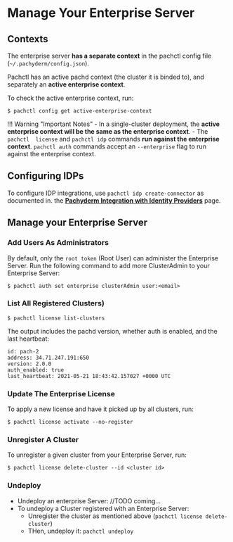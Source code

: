# Manage Your Enterprise Server

## Contexts
The enterprise server **has a separate context** in the pachctl config file (`~/.pachyderm/config.json`).

Pachctl has an active pachd context (the cluster it is binded to), 
and separately an **active enterprise context**. 

To check the active enterprise context, run:
```shell
$ pachctl config get active-enterprise-context
```

!!! Warning "Important Notes"
    - In a single-cluster deployment, the **active enterprise context will be the same as the enterprise context**.
    - The `pachctl  license` and `pachctl idp` commands **run against the enterprise context**. 
`pachctl auth` commands accept an `--enterprise` flag to run against the enterprise context.

## Configuring IDPs
To configure IDP integrations, use `pachctl idp create-connector` as documented in. 
the [**Pachyderm Integration with Identity Providers**](../../authentication/idp-dex.md) page.

## Manage your Enterprise Server

### Add Users As Administrators
By default, only the `root token` (Root User) can administer the Enterprise Server. 
Run the following command to add more ClusterAdmin to your Enterprise Server:
```shell
$ pachctl auth set enterprise clusterAdmin user:<email>
```

### List All Registered Clusters)
```shell
$ pachctl license list-clusters
```	
The output includes the pachd version, whether auth is enabled, and the last heartbeat:
```
id: pach-2
address: 34.71.247.191:650
version: 2.0.0
auth_enabled: true
last_heartbeat: 2021-05-21 18:43:42.157027 +0000 UTC
```

### Update The Enterprise License
To apply a new license and have it picked up by all clusters, run:
```shell
$ pachctl license activate --no-register
```

### Unregister A Cluster
To unregister a given cluster from your Enterprise Server, run:
```shell
$ pachctl license delete-cluster --id <cluster id>
```

### Undeploy
- Undeploy an enterprise Server: //TODO coming...
- To undeploy a Cluster registered with an Enterprise Server: 
    - Unregister the cluster as mentioned above (`pachctl license delete-cluster`)
    - THen, undeploy it: `pachctl undeploy`

